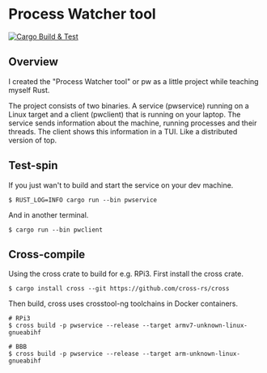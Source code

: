 # Process Watcher tool

[![Cargo Build & Test](https://github.com/ooonak/pw/actions/workflows/ci.yml/badge.svg)](https://github.com/ooonak/pw/actions/workflows/ci.yml)

## Overview

I created the "Process Watcher tool" or pw as a little project while teaching myself Rust.

The project consists of two binaries. A service (pwservice) running on a Linux target and a client (pwclient) that is running on your laptop. The service sends information about the machine, running processes and their threads. The client shows this information in a TUI. Like a distributed version of top.

## Test-spin

If you just wan't to build and start the service on your dev machine.

```
$ RUST_LOG=INFO cargo run --bin pwservice
```

And in another terminal.

```
$ cargo run --bin pwclient
```

## Cross-compile

Using the cross crate to build for e.g. RPi3. First install the cross crate.

```
$ cargo install cross --git https://github.com/cross-rs/cross
```

Then build, cross uses crosstool-ng toolchains in Docker containers.

```
# RPi3
$ cross build -p pwservice --release --target armv7-unknown-linux-gnueabihf

# BBB
$ cross build -p pwservice --release --target arm-unknown-linux-gnueabihf
```
